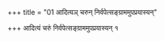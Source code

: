 +++
title = "01 आदित्यञ् चरुन् निर्वपेत्सङ्ग्राममुपप्रयास्यन्"

+++
आदित्यं चरुं निर्वपेत्सङ्ग्राममुपप्रयास्यन् १